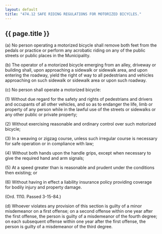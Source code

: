 ---
layout: default 
title: "474.12 SAFE RIDING REGULATIONS FOR MOTORIZED BICYCLES."---

{{ page.title }}
----------------

​(a) No person operating a motorized bicycle shall remove both feet from
the pedals or practice or perform any acrobatic riding on any of the
public streets or public places in the Municipality.

​(b) The operator of a motorized bicycle emerging from an alley,
driveway or building shall, upon approaching a sidewalk or sidewalk
area, and upon entering the roadway, yield the right of way to all
pedestrians and vehicles approaching on such sidewalk or sidewalk area
or upon such roadway.

​(c) No person shall operate a motorized bicycle:

​(1) Without due regard for the safety and rights of pedestrians and
drivers and occupants of all other vehicles, and so as to endanger the
life, limb or property of any person while in the lawful use of the
streets or sidewalks or any other public or private property;

​(2) Without exercising reasonable and ordinary control over such
motorized bicycle;

​(3) In a weaving or zigzag course, unless such irregular course is
necessary for safe operation or in compliance with law;

​(4) Without both hands upon the handle grips, except when necessary to
give the required hand and arm signals;

​(5) At a speed greater than is reasonable and prudent under the
conditions then existing; or

​(6) Without having in effect a liability insurance policy providing
coverage for bodily injury and property damage.

(Ord. 1110. Passed 3-15-84.)

​(d) Whoever violates any provision of this section is guilty of a minor
misdemeanor on a first offense; on a second offense within one year
after the first offense, the person is guilty of a misdemeanor of the
fourth degree; on each subsequent offense within one year after the
first offense, the person is guilty of a misdemeanor of the third
degree.

